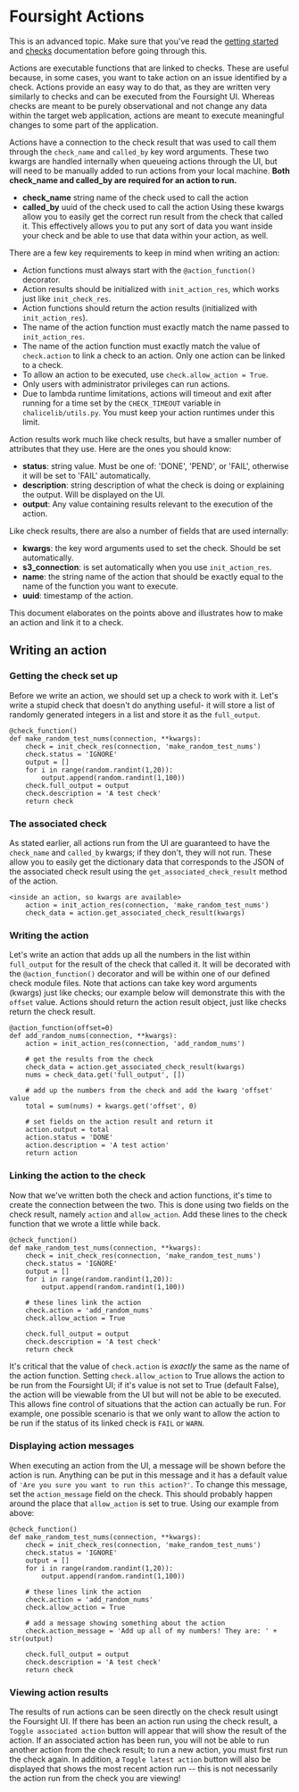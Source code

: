 # Foursight Actions #

This is an advanced topic. Make sure that you've read the [getting started](./getting_started.md) and [checks](./checks.md) documentation before going through this.

Actions are executable functions that are linked to checks. These are useful because, in some cases, you want to take action on an issue identified by a check. Actions provide an easy way to do that, as they are written very similarly to checks and can be executed from the Foursight UI. Whereas checks are meant to be purely observational and not change any data within the target web application, actions are meant to execute meaningful changes to some part of the application.

Actions have a connection to the check result that was used to call them through the `check_name` and `called_by` key word arguments. These two kwargs are handled internally when queueing actions through the UI, but will need to be manually added to run actions from your local machine. **Both check_name and called_by are required for an action to run.**
* **check_name** string name of the check used to call the action
* **called_by** uuid of the check used to call the action
Using these kwargs allow you to easily get the correct run result from the check that called it. This effectively allows you to put any sort of data you want inside your check and be able to use that data within your action, as well.

There are a few key requirements to keep in mind when writing an action:
* Action functions must always start with the `@action_function()` decorator.
* Action results should be initialized with `init_action_res`, which works just like `init_check_res`.
* Action functions should return the action results (initialized with `init_action_res`).
* The name of the action function must exactly match the name passed to `init_action_res`.
* The name of the action function must exactly match the value of `check.action` to link a check to an action. Only one action can be linked to a check.
* To allow an action to be executed, use `check.allow_action = True`.
* Only users with administrator privileges can run actions.
* Due to lambda runtime limitations, actions will timeout and exit after running for a time set by the `CHECK_TIMEOUT` variable in `chalicelib/utils.py`. You must keep your action runtimes under this limit.

Action results work much like check results, but have a smaller number of attributes that they use. Here are the ones you should know:
* **status**: string value. Must be one of: 'DONE', 'PEND', or 'FAIL', otherwise it will be set to 'FAIL' automatically.
* **description**: string description of what the check is doing or explaining the output. Will be displayed on the UI.
* **output**: Any value containing results relevant to the execution of the action.

Like check results, there are also a number of fields that are used internally:
* **kwargs**: the key word arguments used to set the check. Should be set automatically.
* **s3_connection**: is set automatically when you use `init_action_res`.
* **name**: the string name of the action that should be exactly equal to the name of the function you want to execute.
* **uuid**: timestamp of the action.

This document elaborates on the points above and illustrates how to make an action and link it to a check.

## Writing an action

### Getting the check set up
Before we write an action, we should set up a check to work with it. Let's write a stupid check that doesn't do anything useful- it will store a list of randomly generated integers in a list and store it as the `full_output`.

```
@check_function()
def make_random_test_nums(connection, **kwargs):
    check = init_check_res(connection, 'make_random_test_nums')
    check.status = 'IGNORE'
    output = []
    for i in range(random.randint(1,20)):
        output.append(random.randint(1,100))
    check.full_output = output
    check.description = 'A test check'
    return check
```

### The associated check
As stated earlier, all actions run from the UI are guaranteed to have the `check_name` and `called_by` kwargs; if they don't, they will not run. These allow you to easily get the dictionary data that corresponds to the JSON of the associated check result using the `get_associated_check_result` method of the action.

```
<inside an action, so kwargs are available>
    action = init_action_res(connection, 'make_random_test_nums')
    check_data = action.get_associated_check_result(kwargs)
```

### Writing the action
Let's write an action that adds up all the numbers in the list within `full_output` for the result of the check that called it. It will be decorated with the `@action_function()` decorator and will be within one of our defined check module files. Note that actions can take key word arguments (kwargs) just like checks; our example below will demonstrate this with the `offset` value. Actions should return the action result object, just like checks return the check result.

```
@action_function(offset=0)
def add_random_nums(connection, **kwargs):
    action = init_action_res(connection, 'add_random_nums')

    # get the results from the check
    check_data = action.get_associated_check_result(kwargs)
    nums = check_data.get('full_output', [])

    # add up the numbers from the check and add the kwarg 'offset' value
    total = sum(nums) + kwargs.get('offset', 0)

    # set fields on the action result and return it
    action.output = total
    action.status = 'DONE'
    action.description = 'A test action'
    return action
```

### Linking the action to the check
Now that we've written both the check and action functions, it's time to create the connection between the two. This is done using two fields on the check result, namely `action` and `allow_action`. Add these lines to the check function that we wrote a little while back.

```
@check_function()
def make_random_test_nums(connection, **kwargs):
    check = init_check_res(connection, 'make_random_test_nums')
    check.status = 'IGNORE'
    output = []
    for i in range(random.randint(1,20)):
        output.append(random.randint(1,100))

    # these lines link the action
    check.action = 'add_random_nums'
    check.allow_action = True

    check.full_output = output
    check.description = 'A test check'
    return check
```

It's critical that the value of `check.action` is *exactly* the same as the name of the action function. Setting `check.allow_action` to True allows the action to be run from the Foursight UI; if it's value is not set to True (default False), the action will be viewable from the UI but will not be able to be executed. This allows fine control of situations that the action can actually be run. For example, one possible scenario is that we only want to allow the action to be run if the status of its linked check is `FAIL` or `WARN`.

### Displaying action messages
When executing an action from the UI, a message will be shown before the action is run. Anything can be put in this message and it has a default value of `'Are you sure you want to run this action?'`. To change this message, set the `action_message` field on the check. This should probably happen around the place that `allow_action` is set to true. Using our example from above:

```
@check_function()
def make_random_test_nums(connection, **kwargs):
    check = init_check_res(connection, 'make_random_test_nums')
    check.status = 'IGNORE'
    output = []
    for i in range(random.randint(1,20)):
        output.append(random.randint(1,100))

    # these lines link the action
    check.action = 'add_random_nums'
    check.allow_action = True

    # add a message showing something about the action
    check.action_message = 'Add up all of my numbers! They are: ' + str(output)

    check.full_output = output
    check.description = 'A test check'
    return check
```

### Viewing action results
The results of run actions can be seen directly on the check result usingt the Foursight UI. If there has been an action run using the check result, a `Toggle associated action` button will appear that will show the result of the action. If an associated action has been run, you will not be able to run another action from the check result; to run a new action, you must first run the check again. In addition, a `Toggle latest action` button will also be displayed that shows the most recent action run -- this is not necessarily the action run from the check you are viewing!
